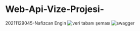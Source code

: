 # Web-Api-Vize-Projesi-
20211129045-Nafizcan Engin
![veri tabanı şeması](https://user-images.githubusercontent.com/119319570/236889322-d097e2a4-16d0-4674-966f-f952cf4b5b68.JPG)
![swagger](https://user-images.githubusercontent.com/119319570/236889370-77213cbc-6cdb-4be5-8eb0-ff72e6190ac6.JPG)
